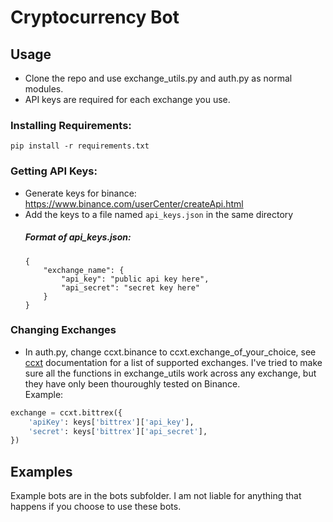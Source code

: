 # Cryptocurrency Bot

## Usage
* Clone the repo and use exchange_utils.py and auth.py as normal modules.
* API keys are required for each exchange you use.
### Installing Requirements:
`pip install -r requirements.txt`  
### Getting API Keys:
* Generate keys for binance: https://www.binance.com/userCenter/createApi.html  
* Add the keys to a file named `api_keys.json` in the same directory
    ##### Format of api_keys.json:
    ```
    {
        "exchange_name": {
            "api_key": "public api key here",
            "api_secret": "secret key here"
        }
    }
    ```
### Changing Exchanges
* In auth.py, change  ccxt.binance to ccxt.exchange_of_your_choice, see [ccxt](https://github.com/ccxt/ccxt) documentation for a list of supported exchanges. I've tried to make sure all the functions in exchange_utils work across any exchange, but they have only been thouroughly tested on Binance.  
Example:
```python
exchange = ccxt.bittrex({
    'apiKey': keys['bittrex']['api_key'],
    'secret': keys['bittrex']['api_secret'],
})
```

## Examples
Example bots are in the bots subfolder. I am not liable for anything that happens if you choose to use these bots.
